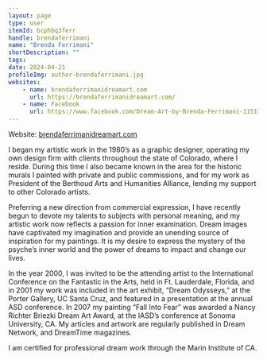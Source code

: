 ```yaml
---
layout: page
type: user
itemId: bcphbq3ferr
handle: brendaferrimani
name: "Brenda Ferrimani"
shortDescription: ""
tags:
date: 2024-04-21
profileImg: author-brendaferrimani.jpg
websites:
    - name: brendaferrimanidreamart.com
      url: https://brendaferrimanidreamart.com/
    - name: Facebook
      url: https://www.facebook.com/Dream-Art-by-Brenda-Ferrimani-115114085196452
---
```


Website: [brendaferrimanidreamart.com](https://brendaferrimanidreamart.com/)

I began my artistic work in the 1980’s as a graphic designer, operating my own design firm with clients throughout the state of Colorado, where I reside. During this time I also became known in the area for the historic murals I painted with private and public commissions, and for my work as President of the Berthoud Arts and Humanities Alliance, lending my support to other Colorado artists.

Preferring a new direction from commercial expression, I have recently begun to devote my talents to subjects with personal meaning, and my artistic work now reflects a passion for inner examination. Dream images have captivated my imagination and provide an unending source of inspiration for my paintings. It is my desire to express the mystery of the psyche’s inner world and the power of dreams to impact and change our lives.

In the year 2000, I was invited to be the attending artist to the International Conference on the Fantastic in the Arts, held in Ft. Lauderdale, Florida, and in 2001 my work was included in the art exhibit, “Dream Odysseys,” at the Porter Gallery, UC Santa Cruz, and featured in a presentation at the annual ASD conference. In 2007 my painting “Fall Into Fear” was awarded a Nancy Richter Briezki Dream Art Award, at the IASD’s conference at Sonoma University, CA. My articles and artwork are regularly published in Dream Network, and DreamTime magazines.

I am certified for professional dream work through the Marin Institute of CA.
